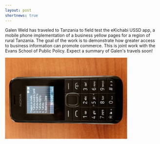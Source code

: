 ```yaml
---
layout: post
shortnews: true
---
```

Galen Weld has traveled to Tanzania to field test the eKichabi USSD app,  a mobile phone implementation of a business yellow pages for a region of rural Tanzania.  The goal of the work is to demonstrate how greater access to business information can promote commerce.  This is joint work with the Evans School of Public Policy.  Expect a summary of Galen's travels soon!

<img src="img/lib/ekichabi.jpg" alt="eKichabi USSD app" width="400">

[1]: https://www.microsoft.com/en-us/research/people/jaoneil/
[2]: https://www.microsoft.com/en-us/research/group/technology-for-emerging-markets/



